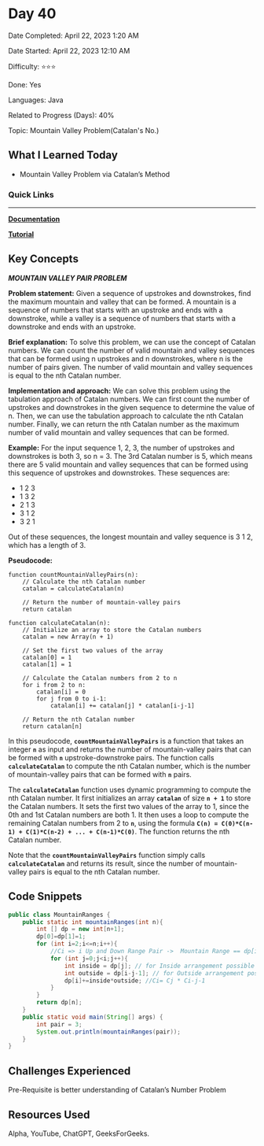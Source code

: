 # Day 40

Date Completed: April 22, 2023 1:20 AM

Date Started: April 22, 2023 12:10 AM

Difficulty: ⭐⭐⭐

Done: Yes

Languages: Java

Related to Progress (Days): 40%

Topic: Mountain Valley Problem(Catalan's No.)

## What I Learned Today

- Mountain Valley Problem via Catalan’s Method

### Quick Links

---

[**Documentation**](https://www.geeksforgeeks.org/applications-of-catalan-numbers/)

[**Tutorial**](https://www.youtube.com/watch?v=hM_FJnrP1kk)

## Key Concepts

***MOUNTAIN VALLEY PAIR PROBLEM***

**Problem statement:** Given a sequence of upstrokes and downstrokes, find the maximum mountain and valley that can be formed. A mountain is a sequence of numbers that starts with an upstroke and ends with a downstroke, while a valley is a sequence of numbers that starts with a downstroke and ends with an upstroke.

**Brief explanation:** To solve this problem, we can use the concept of Catalan numbers. We can count the number of valid mountain and valley sequences that can be formed using n upstrokes and n downstrokes, where n is the number of pairs given. The number of valid mountain and valley sequences is equal to the nth Catalan number.

**Implementation and approach:** We can solve this problem using the tabulation approach of Catalan numbers. We can first count the number of upstrokes and downstrokes in the given sequence to determine the value of n. Then, we can use the tabulation approach to calculate the nth Catalan number. Finally, we can return the nth Catalan number as the maximum number of valid mountain and valley sequences that can be formed.

**Example:** For the input sequence 1, 2, 3, the number of upstrokes and downstrokes is both 3, so n = 3. The 3rd Catalan number is 5, which means there are 5 valid mountain and valley sequences that can be formed using this sequence of upstrokes and downstrokes. These sequences are:

- 1 2 3
- 1 3 2
- 2 1 3
- 3 1 2
- 3 2 1

Out of these sequences, the longest mountain and valley sequence is 3 1 2, which has a length of 3.

**Pseudocode:**

```
function countMountainValleyPairs(n):
    // Calculate the nth Catalan number
    catalan = calculateCatalan(n)

    // Return the number of mountain-valley pairs
    return catalan

function calculateCatalan(n):
    // Initialize an array to store the Catalan numbers
    catalan = new Array(n + 1)

    // Set the first two values of the array
    catalan[0] = 1
    catalan[1] = 1

    // Calculate the Catalan numbers from 2 to n
    for i from 2 to n:
        catalan[i] = 0
        for j from 0 to i-1:
            catalan[i] += catalan[j] * catalan[i-j-1]

    // Return the nth Catalan number
    return catalan[n]
```

In this pseudocode, **`countMountainValleyPairs`** is a function that takes an integer **`n`** as input and returns the number of mountain-valley pairs that can be formed with **`n`** upstroke-downstroke pairs. The function calls **`calculateCatalan`** to compute the nth Catalan number, which is the number of mountain-valley pairs that can be formed with **`n`** pairs.

The **`calculateCatalan`** function uses dynamic programming to compute the nth Catalan number. It first initializes an array **`catalan`** of size **`n + 1`** to store the Catalan numbers. It sets the first two values of the array to 1, since the 0th and 1st Catalan numbers are both 1. It then uses a loop to compute the remaining Catalan numbers from 2 to **`n`**, using the formula **`C(n) = C(0)*C(n-1) + C(1)*C(n-2) + ... + C(n-1)*C(0)`**. The function returns the nth Catalan number.

Note that the **`countMountainValleyPairs`** function simply calls **`calculateCatalan`** and returns its result, since the number of mountain-valley pairs is equal to the nth Catalan number.

## Code Snippets

```java
public class MountainRanges {
    public static int mountainRanges(int n){
        int [] dp = new int[n+1];
        dp[0]=dp[1]=1;
        for (int i=2;i<=n;i++){
            //Ci => i Up and Down Range Pair ->  Mountain Range == dp[i]
            for (int j=0;j<i;j++){
                int inside = dp[j]; // for Inside arrangement possible cases
                int outside = dp[i-j-1]; // for Outside arrangement possible cases
                dp[i]+=inside*outside; //Ci= Cj * Ci-j-1
            }
        }
        return dp[n];
    }
    public static void main(String[] args) {
        int pair = 3;
        System.out.println(mountainRanges(pair));
    }
}
```

## Challenges Experienced

Pre-Requisite is better understanding of Catalan’s Number Problem

## Resources Used

Alpha, YouTube, ChatGPT, GeeksForGeeks.
